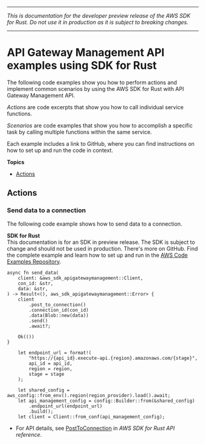 --------

 *This is documentation for the developer preview release of the AWS SDK for Rust\. Do not use it in production as it is subject to breaking changes\.* 

--------

# API Gateway Management API examples using SDK for Rust<a name="rust_apigatewaymanagementapi_code_examples"></a>

The following code examples show you how to perform actions and implement common scenarios by using the AWS SDK for Rust with API Gateway Management API\.

*Actions* are code excerpts that show you how to call individual service functions\.

*Scenarios* are code examples that show you how to accomplish a specific task by calling multiple functions within the same service\.

Each example includes a link to GitHub, where you can find instructions on how to set up and run the code in context\.

**Topics**
+ [Actions](#actions)

## Actions<a name="actions"></a>

### Send data to a connection<a name="apigatewaymanagementapi_PostToConnection_rust_topic"></a>

The following code example shows how to send data to a connection\.

**SDK for Rust**  
This documentation is for an SDK in preview release\. The SDK is subject to change and should not be used in production\.
 There's more on GitHub\. Find the complete example and learn how to set up and run in the [AWS Code Examples Repository](https://github.com/awsdocs/aws-doc-sdk-examples/tree/main/rust_dev_preview/apigatewaymanagement#code-examples)\. 
  

```
async fn send_data(
    client: &aws_sdk_apigatewaymanagement::Client,
    con_id: &str,
    data: &str,
) -> Result<(), aws_sdk_apigatewaymanagement::Error> {
    client
        .post_to_connection()
        .connection_id(con_id)
        .data(Blob::new(data))
        .send()
        .await?;

    Ok(())
}

    let endpoint_url = format!(
        "https://{api_id}.execute-api.{region}.amazonaws.com/{stage}",
        api_id = api_id,
        region = region,
        stage = stage
    );

    let shared_config = aws_config::from_env().region(region_provider).load().await;
    let api_management_config = config::Builder::from(&shared_config)
        .endpoint_url(endpoint_url)
        .build();
    let client = Client::from_conf(api_management_config);
```
+  For API details, see [PostToConnection](https://docs.rs/releases/search?query=aws-sdk) in *AWS SDK for Rust API reference*\. 